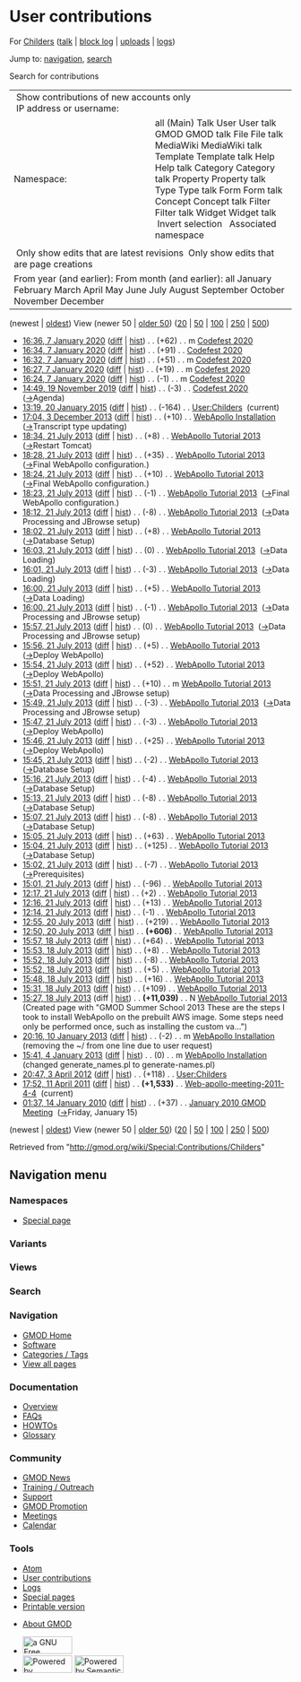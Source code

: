 <div id="mw-page-base" class="noprint">

</div>

<div id="mw-head-base" class="noprint">

</div>

<div id="content" class="mw-body" role="main">

<span id="top"></span>

<div id="mw-js-message" style="display:none;">

</div>



# <span dir="auto">User contributions</span>

<div id="bodyContent">

<div id="contentSub">

For [Childers](/wiki/User:Childers "User:Childers") (<a
href="/mediawiki/index.php?title=User_talk:Childers&amp;action=edit&amp;redlink=1"
class="new" title="User talk:Childers (page does not exist)">talk</a> \|
[block
log](/mediawiki/index.php?title=Special:Log/block&page=User%3AChilders "Special:Log/block")
\|
[uploads](/wiki/Special:ListFiles/Childers "Special:ListFiles/Childers")
\| [logs](/wiki/Special:Log/Childers "Special:Log/Childers"))

</div>

<div id="jump-to-nav" class="mw-jump">

Jump to: [navigation](#mw-navigation), [search](#p-search)

</div>

<div id="mw-content-text">

Search for contributions

<table class="mw-contributions-table">
<colgroup>
<col style="width: 50%" />
<col style="width: 50%" />
</colgroup>
<tbody>
<tr class="odd">
<td colspan="2"> Show contributions of new accounts only<br />
 IP address or username:</td>
</tr>
<tr class="even">
<td class="mw-label">Namespace:</td>
<td>all (Main) Talk User User talk GMOD GMOD talk File File talk
MediaWiki MediaWiki talk Template Template talk Help Help talk Category
Category talk Property Property talk Type Type talk Form Form talk
Concept Concept talk Filter Filter talk Widget Widget talk  
 Invert selection 
 Associated namespace </td>
</tr>
<tr class="odd">
<td colspan="2"></td>
</tr>
<tr class="even">
<td colspan="2"> Only show edits that are latest revisions
 Only show edits that are page creations</td>
</tr>
<tr class="odd">
<td colspan="2">From year (and earlier): From month (and earlier): all
January February March April May June July August September October
November December</td>
</tr>
</tbody>
</table>

(newest \| <a
href="/mediawiki/index.php?title=Special:Contributions/Childers&amp;dir=prev&amp;target=Childers"
class="mw-lastlink" rel="last"
title="Special:Contributions/Childers">oldest</a>) View (newer 50 \| <a
href="/mediawiki/index.php?title=Special:Contributions/Childers&amp;offset=20100114013754&amp;target=Childers"
class="mw-nextlink" rel="next"
title="Special:Contributions/Childers">older 50</a>) (<a
href="/mediawiki/index.php?title=Special:Contributions/Childers&amp;offset=&amp;limit=20&amp;target=Childers"
class="mw-numlink" title="Special:Contributions/Childers">20</a> \| <a
href="/mediawiki/index.php?title=Special:Contributions/Childers&amp;offset=&amp;limit=50&amp;target=Childers"
class="mw-numlink" title="Special:Contributions/Childers">50</a> \| <a
href="/mediawiki/index.php?title=Special:Contributions/Childers&amp;offset=&amp;limit=100&amp;target=Childers"
class="mw-numlink" title="Special:Contributions/Childers">100</a> \| <a
href="/mediawiki/index.php?title=Special:Contributions/Childers&amp;offset=&amp;limit=250&amp;target=Childers"
class="mw-numlink" title="Special:Contributions/Childers">250</a> \| <a
href="/mediawiki/index.php?title=Special:Contributions/Childers&amp;offset=&amp;limit=500&amp;target=Childers"
class="mw-numlink" title="Special:Contributions/Childers">500</a>)

- <a href="/mediawiki/index.php?title=Codefest_2020&amp;oldid=27809"
  class="mw-changeslist-date" title="Codefest 2020">16:36, 7 January
  2020</a>
  ([diff](/mediawiki/index.php?title=Codefest_2020&diff=prev&oldid=27809 "Codefest 2020")
  \|
  [hist](/mediawiki/index.php?title=Codefest_2020&action=history "Codefest 2020"))
  <span class="mw-changeslist-separator">. .</span>
  <span class="mw-plusminus-pos" dir="ltr"
  title="1,766 bytes after change">(+62)</span>‎
  <span class="mw-changeslist-separator">. .</span> m
  <a href="/wiki/Codefest_2020" class="mw-contributions-title"
  title="Codefest 2020">Codefest 2020</a> ‎
- <a href="/mediawiki/index.php?title=Codefest_2020&amp;oldid=27808"
  class="mw-changeslist-date" title="Codefest 2020">16:34, 7 January
  2020</a>
  ([diff](/mediawiki/index.php?title=Codefest_2020&diff=prev&oldid=27808 "Codefest 2020")
  \|
  [hist](/mediawiki/index.php?title=Codefest_2020&action=history "Codefest 2020"))
  <span class="mw-changeslist-separator">. .</span>
  <span class="mw-plusminus-pos" dir="ltr"
  title="1,704 bytes after change">(+91)</span>‎
  <span class="mw-changeslist-separator">. .</span>
  <a href="/wiki/Codefest_2020" class="mw-contributions-title"
  title="Codefest 2020">Codefest 2020</a> ‎
- <a href="/mediawiki/index.php?title=Codefest_2020&amp;oldid=27807"
  class="mw-changeslist-date" title="Codefest 2020">16:32, 7 January
  2020</a>
  ([diff](/mediawiki/index.php?title=Codefest_2020&diff=prev&oldid=27807 "Codefest 2020")
  \|
  [hist](/mediawiki/index.php?title=Codefest_2020&action=history "Codefest 2020"))
  <span class="mw-changeslist-separator">. .</span>
  <span class="mw-plusminus-pos" dir="ltr"
  title="1,613 bytes after change">(+51)</span>‎
  <span class="mw-changeslist-separator">. .</span> m
  <a href="/wiki/Codefest_2020" class="mw-contributions-title"
  title="Codefest 2020">Codefest 2020</a> ‎
- <a href="/mediawiki/index.php?title=Codefest_2020&amp;oldid=27806"
  class="mw-changeslist-date" title="Codefest 2020">16:27, 7 January
  2020</a>
  ([diff](/mediawiki/index.php?title=Codefest_2020&diff=prev&oldid=27806 "Codefest 2020")
  \|
  [hist](/mediawiki/index.php?title=Codefest_2020&action=history "Codefest 2020"))
  <span class="mw-changeslist-separator">. .</span>
  <span class="mw-plusminus-pos" dir="ltr"
  title="1,562 bytes after change">(+19)</span>‎
  <span class="mw-changeslist-separator">. .</span> m
  <a href="/wiki/Codefest_2020" class="mw-contributions-title"
  title="Codefest 2020">Codefest 2020</a> ‎
- <a href="/mediawiki/index.php?title=Codefest_2020&amp;oldid=27805"
  class="mw-changeslist-date" title="Codefest 2020">16:24, 7 January
  2020</a>
  ([diff](/mediawiki/index.php?title=Codefest_2020&diff=prev&oldid=27805 "Codefest 2020")
  \|
  [hist](/mediawiki/index.php?title=Codefest_2020&action=history "Codefest 2020"))
  <span class="mw-changeslist-separator">. .</span>
  <span class="mw-plusminus-neg" dir="ltr"
  title="1,543 bytes after change">(-1)</span>‎
  <span class="mw-changeslist-separator">. .</span> m
  <a href="/wiki/Codefest_2020" class="mw-contributions-title"
  title="Codefest 2020">Codefest 2020</a> ‎
- <a href="/mediawiki/index.php?title=Codefest_2020&amp;oldid=27800"
  class="mw-changeslist-date" title="Codefest 2020">14:49, 19 November
  2019</a>
  ([diff](/mediawiki/index.php?title=Codefest_2020&diff=prev&oldid=27800 "Codefest 2020")
  \|
  [hist](/mediawiki/index.php?title=Codefest_2020&action=history "Codefest 2020"))
  <span class="mw-changeslist-separator">. .</span>
  <span class="mw-plusminus-neg" dir="ltr"
  title="1,591 bytes after change">(-3)</span>‎
  <span class="mw-changeslist-separator">. .</span>
  <a href="/wiki/Codefest_2020" class="mw-contributions-title"
  title="Codefest 2020">Codefest 2020</a> ‎
  <span class="comment">([→](/wiki/Codefest_2020#Agenda "Codefest 2020")‎<span dir="auto"><span class="autocomment">Agenda</span></span>)</span>
- <a href="/mediawiki/index.php?title=User:Childers&amp;oldid=26389"
  class="mw-changeslist-date" title="User:Childers">13:19, 20 January
  2015</a>
  ([diff](/mediawiki/index.php?title=User:Childers&diff=prev&oldid=26389 "User:Childers")
  \|
  [hist](/mediawiki/index.php?title=User:Childers&action=history "User:Childers"))
  <span class="mw-changeslist-separator">. .</span>
  <span class="mw-plusminus-neg" dir="ltr"
  title="79 bytes after change">(-164)</span>‎
  <span class="mw-changeslist-separator">. .</span>
  <a href="/wiki/User:Childers" class="mw-contributions-title"
  title="User:Childers">User:Childers</a> ‎
  <span class="mw-uctop">(current)</span>
- <a
  href="/mediawiki/index.php?title=WebApollo_Installation&amp;oldid=24896"
  class="mw-changeslist-date" title="WebApollo Installation">17:04, 3
  December 2013</a>
  ([diff](/mediawiki/index.php?title=WebApollo_Installation&diff=prev&oldid=24896 "WebApollo Installation")
  \|
  [hist](/mediawiki/index.php?title=WebApollo_Installation&action=history "WebApollo Installation"))
  <span class="mw-changeslist-separator">. .</span>
  <span class="mw-plusminus-pos" dir="ltr"
  title="87,205 bytes after change">(+10)</span>‎
  <span class="mw-changeslist-separator">. .</span>
  <a href="/wiki/WebApollo_Installation" class="mw-contributions-title"
  title="WebApollo Installation">WebApollo Installation</a> ‎
  <span class="comment">([→](/wiki/WebApollo_Installation#Transcript_type_updating "WebApollo Installation")‎<span dir="auto"><span class="autocomment">Transcript
  type updating</span></span>)</span>
- <a
  href="/mediawiki/index.php?title=WebApollo_Tutorial_2013&amp;oldid=24128"
  class="mw-changeslist-date" title="WebApollo Tutorial 2013">18:34, 21
  July 2013</a>
  ([diff](/mediawiki/index.php?title=WebApollo_Tutorial_2013&diff=prev&oldid=24128 "WebApollo Tutorial 2013")
  \|
  [hist](/mediawiki/index.php?title=WebApollo_Tutorial_2013&action=history "WebApollo Tutorial 2013"))
  <span class="mw-changeslist-separator">. .</span>
  <span class="mw-plusminus-pos" dir="ltr"
  title="12,274 bytes after change">(+8)</span>‎
  <span class="mw-changeslist-separator">. .</span>
  <a href="/wiki/WebApollo_Tutorial_2013" class="mw-contributions-title"
  title="WebApollo Tutorial 2013">WebApollo Tutorial 2013</a> ‎
  <span class="comment">([→](/wiki/WebApollo_Tutorial_2013#Restart_Tomcat "WebApollo Tutorial 2013")‎<span dir="auto"><span class="autocomment">Restart
  Tomcat</span></span>)</span>
- <a
  href="/mediawiki/index.php?title=WebApollo_Tutorial_2013&amp;oldid=24127"
  class="mw-changeslist-date" title="WebApollo Tutorial 2013">18:28, 21
  July 2013</a>
  ([diff](/mediawiki/index.php?title=WebApollo_Tutorial_2013&diff=prev&oldid=24127 "WebApollo Tutorial 2013")
  \|
  [hist](/mediawiki/index.php?title=WebApollo_Tutorial_2013&action=history "WebApollo Tutorial 2013"))
  <span class="mw-changeslist-separator">. .</span>
  <span class="mw-plusminus-pos" dir="ltr"
  title="12,266 bytes after change">(+35)</span>‎
  <span class="mw-changeslist-separator">. .</span>
  <a href="/wiki/WebApollo_Tutorial_2013" class="mw-contributions-title"
  title="WebApollo Tutorial 2013">WebApollo Tutorial 2013</a> ‎
  <span class="comment">([→](/wiki/WebApollo_Tutorial_2013#Final_WebApollo_configuration. "WebApollo Tutorial 2013")‎<span dir="auto"><span class="autocomment">Final
  WebApollo configuration.</span></span>)</span>
- <a
  href="/mediawiki/index.php?title=WebApollo_Tutorial_2013&amp;oldid=24126"
  class="mw-changeslist-date" title="WebApollo Tutorial 2013">18:24, 21
  July 2013</a>
  ([diff](/mediawiki/index.php?title=WebApollo_Tutorial_2013&diff=prev&oldid=24126 "WebApollo Tutorial 2013")
  \|
  [hist](/mediawiki/index.php?title=WebApollo_Tutorial_2013&action=history "WebApollo Tutorial 2013"))
  <span class="mw-changeslist-separator">. .</span>
  <span class="mw-plusminus-pos" dir="ltr"
  title="12,231 bytes after change">(+10)</span>‎
  <span class="mw-changeslist-separator">. .</span>
  <a href="/wiki/WebApollo_Tutorial_2013" class="mw-contributions-title"
  title="WebApollo Tutorial 2013">WebApollo Tutorial 2013</a> ‎
  <span class="comment">([→](/wiki/WebApollo_Tutorial_2013#Final_WebApollo_configuration. "WebApollo Tutorial 2013")‎<span dir="auto"><span class="autocomment">Final
  WebApollo configuration.</span></span>)</span>
- <a
  href="/mediawiki/index.php?title=WebApollo_Tutorial_2013&amp;oldid=24125"
  class="mw-changeslist-date" title="WebApollo Tutorial 2013">18:23, 21
  July 2013</a>
  ([diff](/mediawiki/index.php?title=WebApollo_Tutorial_2013&diff=prev&oldid=24125 "WebApollo Tutorial 2013")
  \|
  [hist](/mediawiki/index.php?title=WebApollo_Tutorial_2013&action=history "WebApollo Tutorial 2013"))
  <span class="mw-changeslist-separator">. .</span>
  <span class="mw-plusminus-neg" dir="ltr"
  title="12,221 bytes after change">(-1)</span>‎
  <span class="mw-changeslist-separator">. .</span>
  <a href="/wiki/WebApollo_Tutorial_2013" class="mw-contributions-title"
  title="WebApollo Tutorial 2013">WebApollo Tutorial 2013</a> ‎
  <span class="comment">([→](/wiki/WebApollo_Tutorial_2013#Final_WebApollo_configuration. "WebApollo Tutorial 2013")‎<span dir="auto"><span class="autocomment">Final
  WebApollo configuration.</span></span>)</span>
- <a
  href="/mediawiki/index.php?title=WebApollo_Tutorial_2013&amp;oldid=24124"
  class="mw-changeslist-date" title="WebApollo Tutorial 2013">18:12, 21
  July 2013</a>
  ([diff](/mediawiki/index.php?title=WebApollo_Tutorial_2013&diff=prev&oldid=24124 "WebApollo Tutorial 2013")
  \|
  [hist](/mediawiki/index.php?title=WebApollo_Tutorial_2013&action=history "WebApollo Tutorial 2013"))
  <span class="mw-changeslist-separator">. .</span>
  <span class="mw-plusminus-neg" dir="ltr"
  title="12,222 bytes after change">(-8)</span>‎
  <span class="mw-changeslist-separator">. .</span>
  <a href="/wiki/WebApollo_Tutorial_2013" class="mw-contributions-title"
  title="WebApollo Tutorial 2013">WebApollo Tutorial 2013</a> ‎
  <span class="comment">([→](/wiki/WebApollo_Tutorial_2013#Data_Processing_and_JBrowse_setup "WebApollo Tutorial 2013")‎<span dir="auto"><span class="autocomment">Data
  Processing and JBrowse setup</span></span>)</span>
- <a
  href="/mediawiki/index.php?title=WebApollo_Tutorial_2013&amp;oldid=24121"
  class="mw-changeslist-date" title="WebApollo Tutorial 2013">18:02, 21
  July 2013</a>
  ([diff](/mediawiki/index.php?title=WebApollo_Tutorial_2013&diff=prev&oldid=24121 "WebApollo Tutorial 2013")
  \|
  [hist](/mediawiki/index.php?title=WebApollo_Tutorial_2013&action=history "WebApollo Tutorial 2013"))
  <span class="mw-changeslist-separator">. .</span>
  <span class="mw-plusminus-pos" dir="ltr"
  title="12,230 bytes after change">(+8)</span>‎
  <span class="mw-changeslist-separator">. .</span>
  <a href="/wiki/WebApollo_Tutorial_2013" class="mw-contributions-title"
  title="WebApollo Tutorial 2013">WebApollo Tutorial 2013</a> ‎
  <span class="comment">([→](/wiki/WebApollo_Tutorial_2013#Database_Setup "WebApollo Tutorial 2013")‎<span dir="auto"><span class="autocomment">Database
  Setup</span></span>)</span>
- <a
  href="/mediawiki/index.php?title=WebApollo_Tutorial_2013&amp;oldid=24102"
  class="mw-changeslist-date" title="WebApollo Tutorial 2013">16:03, 21
  July 2013</a>
  ([diff](/mediawiki/index.php?title=WebApollo_Tutorial_2013&diff=prev&oldid=24102 "WebApollo Tutorial 2013")
  \|
  [hist](/mediawiki/index.php?title=WebApollo_Tutorial_2013&action=history "WebApollo Tutorial 2013"))
  <span class="mw-changeslist-separator">. .</span>
  <span class="mw-plusminus-null" dir="ltr"
  title="12,222 bytes after change">(0)</span>‎
  <span class="mw-changeslist-separator">. .</span>
  <a href="/wiki/WebApollo_Tutorial_2013" class="mw-contributions-title"
  title="WebApollo Tutorial 2013">WebApollo Tutorial 2013</a> ‎
  <span class="comment">([→](/wiki/WebApollo_Tutorial_2013#Data_Loading "WebApollo Tutorial 2013")‎<span dir="auto"><span class="autocomment">Data
  Loading</span></span>)</span>
- <a
  href="/mediawiki/index.php?title=WebApollo_Tutorial_2013&amp;oldid=24101"
  class="mw-changeslist-date" title="WebApollo Tutorial 2013">16:01, 21
  July 2013</a>
  ([diff](/mediawiki/index.php?title=WebApollo_Tutorial_2013&diff=prev&oldid=24101 "WebApollo Tutorial 2013")
  \|
  [hist](/mediawiki/index.php?title=WebApollo_Tutorial_2013&action=history "WebApollo Tutorial 2013"))
  <span class="mw-changeslist-separator">. .</span>
  <span class="mw-plusminus-neg" dir="ltr"
  title="12,222 bytes after change">(-3)</span>‎
  <span class="mw-changeslist-separator">. .</span>
  <a href="/wiki/WebApollo_Tutorial_2013" class="mw-contributions-title"
  title="WebApollo Tutorial 2013">WebApollo Tutorial 2013</a> ‎
  <span class="comment">([→](/wiki/WebApollo_Tutorial_2013#Data_Loading "WebApollo Tutorial 2013")‎<span dir="auto"><span class="autocomment">Data
  Loading</span></span>)</span>
- <a
  href="/mediawiki/index.php?title=WebApollo_Tutorial_2013&amp;oldid=24100"
  class="mw-changeslist-date" title="WebApollo Tutorial 2013">16:00, 21
  July 2013</a>
  ([diff](/mediawiki/index.php?title=WebApollo_Tutorial_2013&diff=prev&oldid=24100 "WebApollo Tutorial 2013")
  \|
  [hist](/mediawiki/index.php?title=WebApollo_Tutorial_2013&action=history "WebApollo Tutorial 2013"))
  <span class="mw-changeslist-separator">. .</span>
  <span class="mw-plusminus-pos" dir="ltr"
  title="12,225 bytes after change">(+5)</span>‎
  <span class="mw-changeslist-separator">. .</span>
  <a href="/wiki/WebApollo_Tutorial_2013" class="mw-contributions-title"
  title="WebApollo Tutorial 2013">WebApollo Tutorial 2013</a> ‎
  <span class="comment">([→](/wiki/WebApollo_Tutorial_2013#Data_Loading "WebApollo Tutorial 2013")‎<span dir="auto"><span class="autocomment">Data
  Loading</span></span>)</span>
- <a
  href="/mediawiki/index.php?title=WebApollo_Tutorial_2013&amp;oldid=24099"
  class="mw-changeslist-date" title="WebApollo Tutorial 2013">16:00, 21
  July 2013</a>
  ([diff](/mediawiki/index.php?title=WebApollo_Tutorial_2013&diff=prev&oldid=24099 "WebApollo Tutorial 2013")
  \|
  [hist](/mediawiki/index.php?title=WebApollo_Tutorial_2013&action=history "WebApollo Tutorial 2013"))
  <span class="mw-changeslist-separator">. .</span>
  <span class="mw-plusminus-neg" dir="ltr"
  title="12,220 bytes after change">(-1)</span>‎
  <span class="mw-changeslist-separator">. .</span>
  <a href="/wiki/WebApollo_Tutorial_2013" class="mw-contributions-title"
  title="WebApollo Tutorial 2013">WebApollo Tutorial 2013</a> ‎
  <span class="comment">([→](/wiki/WebApollo_Tutorial_2013#Data_Processing_and_JBrowse_setup "WebApollo Tutorial 2013")‎<span dir="auto"><span class="autocomment">Data
  Processing and JBrowse setup</span></span>)</span>
- <a
  href="/mediawiki/index.php?title=WebApollo_Tutorial_2013&amp;oldid=24098"
  class="mw-changeslist-date" title="WebApollo Tutorial 2013">15:57, 21
  July 2013</a>
  ([diff](/mediawiki/index.php?title=WebApollo_Tutorial_2013&diff=prev&oldid=24098 "WebApollo Tutorial 2013")
  \|
  [hist](/mediawiki/index.php?title=WebApollo_Tutorial_2013&action=history "WebApollo Tutorial 2013"))
  <span class="mw-changeslist-separator">. .</span>
  <span class="mw-plusminus-null" dir="ltr"
  title="12,221 bytes after change">(0)</span>‎
  <span class="mw-changeslist-separator">. .</span>
  <a href="/wiki/WebApollo_Tutorial_2013" class="mw-contributions-title"
  title="WebApollo Tutorial 2013">WebApollo Tutorial 2013</a> ‎
  <span class="comment">([→](/wiki/WebApollo_Tutorial_2013#Data_Processing_and_JBrowse_setup "WebApollo Tutorial 2013")‎<span dir="auto"><span class="autocomment">Data
  Processing and JBrowse setup</span></span>)</span>
- <a
  href="/mediawiki/index.php?title=WebApollo_Tutorial_2013&amp;oldid=24097"
  class="mw-changeslist-date" title="WebApollo Tutorial 2013">15:56, 21
  July 2013</a>
  ([diff](/mediawiki/index.php?title=WebApollo_Tutorial_2013&diff=prev&oldid=24097 "WebApollo Tutorial 2013")
  \|
  [hist](/mediawiki/index.php?title=WebApollo_Tutorial_2013&action=history "WebApollo Tutorial 2013"))
  <span class="mw-changeslist-separator">. .</span>
  <span class="mw-plusminus-pos" dir="ltr"
  title="12,221 bytes after change">(+5)</span>‎
  <span class="mw-changeslist-separator">. .</span>
  <a href="/wiki/WebApollo_Tutorial_2013" class="mw-contributions-title"
  title="WebApollo Tutorial 2013">WebApollo Tutorial 2013</a> ‎
  <span class="comment">([→](/wiki/WebApollo_Tutorial_2013#Deploy_WebApollo "WebApollo Tutorial 2013")‎<span dir="auto"><span class="autocomment">Deploy
  WebApollo</span></span>)</span>
- <a
  href="/mediawiki/index.php?title=WebApollo_Tutorial_2013&amp;oldid=24096"
  class="mw-changeslist-date" title="WebApollo Tutorial 2013">15:54, 21
  July 2013</a>
  ([diff](/mediawiki/index.php?title=WebApollo_Tutorial_2013&diff=prev&oldid=24096 "WebApollo Tutorial 2013")
  \|
  [hist](/mediawiki/index.php?title=WebApollo_Tutorial_2013&action=history "WebApollo Tutorial 2013"))
  <span class="mw-changeslist-separator">. .</span>
  <span class="mw-plusminus-pos" dir="ltr"
  title="12,216 bytes after change">(+52)</span>‎
  <span class="mw-changeslist-separator">. .</span>
  <a href="/wiki/WebApollo_Tutorial_2013" class="mw-contributions-title"
  title="WebApollo Tutorial 2013">WebApollo Tutorial 2013</a> ‎
  <span class="comment">([→](/wiki/WebApollo_Tutorial_2013#Deploy_WebApollo "WebApollo Tutorial 2013")‎<span dir="auto"><span class="autocomment">Deploy
  WebApollo</span></span>)</span>
- <a
  href="/mediawiki/index.php?title=WebApollo_Tutorial_2013&amp;oldid=24095"
  class="mw-changeslist-date" title="WebApollo Tutorial 2013">15:51, 21
  July 2013</a>
  ([diff](/mediawiki/index.php?title=WebApollo_Tutorial_2013&diff=prev&oldid=24095 "WebApollo Tutorial 2013")
  \|
  [hist](/mediawiki/index.php?title=WebApollo_Tutorial_2013&action=history "WebApollo Tutorial 2013"))
  <span class="mw-changeslist-separator">. .</span>
  <span class="mw-plusminus-pos" dir="ltr"
  title="12,164 bytes after change">(+10)</span>‎
  <span class="mw-changeslist-separator">. .</span> m
  <a href="/wiki/WebApollo_Tutorial_2013" class="mw-contributions-title"
  title="WebApollo Tutorial 2013">WebApollo Tutorial 2013</a> ‎
  <span class="comment">([→](/wiki/WebApollo_Tutorial_2013#Data_Processing_and_JBrowse_setup "WebApollo Tutorial 2013")‎<span dir="auto"><span class="autocomment">Data
  Processing and JBrowse setup</span></span>)</span>
- <a
  href="/mediawiki/index.php?title=WebApollo_Tutorial_2013&amp;oldid=24094"
  class="mw-changeslist-date" title="WebApollo Tutorial 2013">15:49, 21
  July 2013</a>
  ([diff](/mediawiki/index.php?title=WebApollo_Tutorial_2013&diff=prev&oldid=24094 "WebApollo Tutorial 2013")
  \|
  [hist](/mediawiki/index.php?title=WebApollo_Tutorial_2013&action=history "WebApollo Tutorial 2013"))
  <span class="mw-changeslist-separator">. .</span>
  <span class="mw-plusminus-neg" dir="ltr"
  title="12,154 bytes after change">(-3)</span>‎
  <span class="mw-changeslist-separator">. .</span>
  <a href="/wiki/WebApollo_Tutorial_2013" class="mw-contributions-title"
  title="WebApollo Tutorial 2013">WebApollo Tutorial 2013</a> ‎
  <span class="comment">([→](/wiki/WebApollo_Tutorial_2013#Data_Processing_and_JBrowse_setup "WebApollo Tutorial 2013")‎<span dir="auto"><span class="autocomment">Data
  Processing and JBrowse setup</span></span>)</span>
- <a
  href="/mediawiki/index.php?title=WebApollo_Tutorial_2013&amp;oldid=24092"
  class="mw-changeslist-date" title="WebApollo Tutorial 2013">15:47, 21
  July 2013</a>
  ([diff](/mediawiki/index.php?title=WebApollo_Tutorial_2013&diff=prev&oldid=24092 "WebApollo Tutorial 2013")
  \|
  [hist](/mediawiki/index.php?title=WebApollo_Tutorial_2013&action=history "WebApollo Tutorial 2013"))
  <span class="mw-changeslist-separator">. .</span>
  <span class="mw-plusminus-neg" dir="ltr"
  title="12,157 bytes after change">(-3)</span>‎
  <span class="mw-changeslist-separator">. .</span>
  <a href="/wiki/WebApollo_Tutorial_2013" class="mw-contributions-title"
  title="WebApollo Tutorial 2013">WebApollo Tutorial 2013</a> ‎
  <span class="comment">([→](/wiki/WebApollo_Tutorial_2013#Deploy_WebApollo "WebApollo Tutorial 2013")‎<span dir="auto"><span class="autocomment">Deploy
  WebApollo</span></span>)</span>
- <a
  href="/mediawiki/index.php?title=WebApollo_Tutorial_2013&amp;oldid=24091"
  class="mw-changeslist-date" title="WebApollo Tutorial 2013">15:46, 21
  July 2013</a>
  ([diff](/mediawiki/index.php?title=WebApollo_Tutorial_2013&diff=prev&oldid=24091 "WebApollo Tutorial 2013")
  \|
  [hist](/mediawiki/index.php?title=WebApollo_Tutorial_2013&action=history "WebApollo Tutorial 2013"))
  <span class="mw-changeslist-separator">. .</span>
  <span class="mw-plusminus-pos" dir="ltr"
  title="12,160 bytes after change">(+25)</span>‎
  <span class="mw-changeslist-separator">. .</span>
  <a href="/wiki/WebApollo_Tutorial_2013" class="mw-contributions-title"
  title="WebApollo Tutorial 2013">WebApollo Tutorial 2013</a> ‎
  <span class="comment">([→](/wiki/WebApollo_Tutorial_2013#Deploy_WebApollo "WebApollo Tutorial 2013")‎<span dir="auto"><span class="autocomment">Deploy
  WebApollo</span></span>)</span>
- <a
  href="/mediawiki/index.php?title=WebApollo_Tutorial_2013&amp;oldid=24090"
  class="mw-changeslist-date" title="WebApollo Tutorial 2013">15:45, 21
  July 2013</a>
  ([diff](/mediawiki/index.php?title=WebApollo_Tutorial_2013&diff=prev&oldid=24090 "WebApollo Tutorial 2013")
  \|
  [hist](/mediawiki/index.php?title=WebApollo_Tutorial_2013&action=history "WebApollo Tutorial 2013"))
  <span class="mw-changeslist-separator">. .</span>
  <span class="mw-plusminus-neg" dir="ltr"
  title="12,135 bytes after change">(-2)</span>‎
  <span class="mw-changeslist-separator">. .</span>
  <a href="/wiki/WebApollo_Tutorial_2013" class="mw-contributions-title"
  title="WebApollo Tutorial 2013">WebApollo Tutorial 2013</a> ‎
  <span class="comment">([→](/wiki/WebApollo_Tutorial_2013#Database_Setup "WebApollo Tutorial 2013")‎<span dir="auto"><span class="autocomment">Database
  Setup</span></span>)</span>
- <a
  href="/mediawiki/index.php?title=WebApollo_Tutorial_2013&amp;oldid=24087"
  class="mw-changeslist-date" title="WebApollo Tutorial 2013">15:16, 21
  July 2013</a>
  ([diff](/mediawiki/index.php?title=WebApollo_Tutorial_2013&diff=prev&oldid=24087 "WebApollo Tutorial 2013")
  \|
  [hist](/mediawiki/index.php?title=WebApollo_Tutorial_2013&action=history "WebApollo Tutorial 2013"))
  <span class="mw-changeslist-separator">. .</span>
  <span class="mw-plusminus-neg" dir="ltr"
  title="12,137 bytes after change">(-4)</span>‎
  <span class="mw-changeslist-separator">. .</span>
  <a href="/wiki/WebApollo_Tutorial_2013" class="mw-contributions-title"
  title="WebApollo Tutorial 2013">WebApollo Tutorial 2013</a> ‎
  <span class="comment">([→](/wiki/WebApollo_Tutorial_2013#Database_Setup "WebApollo Tutorial 2013")‎<span dir="auto"><span class="autocomment">Database
  Setup</span></span>)</span>
- <a
  href="/mediawiki/index.php?title=WebApollo_Tutorial_2013&amp;oldid=24086"
  class="mw-changeslist-date" title="WebApollo Tutorial 2013">15:13, 21
  July 2013</a>
  ([diff](/mediawiki/index.php?title=WebApollo_Tutorial_2013&diff=prev&oldid=24086 "WebApollo Tutorial 2013")
  \|
  [hist](/mediawiki/index.php?title=WebApollo_Tutorial_2013&action=history "WebApollo Tutorial 2013"))
  <span class="mw-changeslist-separator">. .</span>
  <span class="mw-plusminus-neg" dir="ltr"
  title="12,141 bytes after change">(-8)</span>‎
  <span class="mw-changeslist-separator">. .</span>
  <a href="/wiki/WebApollo_Tutorial_2013" class="mw-contributions-title"
  title="WebApollo Tutorial 2013">WebApollo Tutorial 2013</a> ‎
  <span class="comment">([→](/wiki/WebApollo_Tutorial_2013#Database_Setup "WebApollo Tutorial 2013")‎<span dir="auto"><span class="autocomment">Database
  Setup</span></span>)</span>
- <a
  href="/mediawiki/index.php?title=WebApollo_Tutorial_2013&amp;oldid=24085"
  class="mw-changeslist-date" title="WebApollo Tutorial 2013">15:07, 21
  July 2013</a>
  ([diff](/mediawiki/index.php?title=WebApollo_Tutorial_2013&diff=prev&oldid=24085 "WebApollo Tutorial 2013")
  \|
  [hist](/mediawiki/index.php?title=WebApollo_Tutorial_2013&action=history "WebApollo Tutorial 2013"))
  <span class="mw-changeslist-separator">. .</span>
  <span class="mw-plusminus-neg" dir="ltr"
  title="12,149 bytes after change">(-8)</span>‎
  <span class="mw-changeslist-separator">. .</span>
  <a href="/wiki/WebApollo_Tutorial_2013" class="mw-contributions-title"
  title="WebApollo Tutorial 2013">WebApollo Tutorial 2013</a> ‎
  <span class="comment">([→](/wiki/WebApollo_Tutorial_2013#Database_Setup "WebApollo Tutorial 2013")‎<span dir="auto"><span class="autocomment">Database
  Setup</span></span>)</span>
- <a
  href="/mediawiki/index.php?title=WebApollo_Tutorial_2013&amp;oldid=24083"
  class="mw-changeslist-date" title="WebApollo Tutorial 2013">15:05, 21
  July 2013</a>
  ([diff](/mediawiki/index.php?title=WebApollo_Tutorial_2013&diff=prev&oldid=24083 "WebApollo Tutorial 2013")
  \|
  [hist](/mediawiki/index.php?title=WebApollo_Tutorial_2013&action=history "WebApollo Tutorial 2013"))
  <span class="mw-changeslist-separator">. .</span>
  <span class="mw-plusminus-pos" dir="ltr"
  title="12,157 bytes after change">(+63)</span>‎
  <span class="mw-changeslist-separator">. .</span>
  <a href="/wiki/WebApollo_Tutorial_2013" class="mw-contributions-title"
  title="WebApollo Tutorial 2013">WebApollo Tutorial 2013</a> ‎
- <a
  href="/mediawiki/index.php?title=WebApollo_Tutorial_2013&amp;oldid=24082"
  class="mw-changeslist-date" title="WebApollo Tutorial 2013">15:04, 21
  July 2013</a>
  ([diff](/mediawiki/index.php?title=WebApollo_Tutorial_2013&diff=prev&oldid=24082 "WebApollo Tutorial 2013")
  \|
  [hist](/mediawiki/index.php?title=WebApollo_Tutorial_2013&action=history "WebApollo Tutorial 2013"))
  <span class="mw-changeslist-separator">. .</span>
  <span class="mw-plusminus-pos" dir="ltr"
  title="12,094 bytes after change">(+125)</span>‎
  <span class="mw-changeslist-separator">. .</span>
  <a href="/wiki/WebApollo_Tutorial_2013" class="mw-contributions-title"
  title="WebApollo Tutorial 2013">WebApollo Tutorial 2013</a> ‎
  <span class="comment">([→](/wiki/WebApollo_Tutorial_2013#Database_Setup "WebApollo Tutorial 2013")‎<span dir="auto"><span class="autocomment">Database
  Setup</span></span>)</span>
- <a
  href="/mediawiki/index.php?title=WebApollo_Tutorial_2013&amp;oldid=24080"
  class="mw-changeslist-date" title="WebApollo Tutorial 2013">15:02, 21
  July 2013</a>
  ([diff](/mediawiki/index.php?title=WebApollo_Tutorial_2013&diff=prev&oldid=24080 "WebApollo Tutorial 2013")
  \|
  [hist](/mediawiki/index.php?title=WebApollo_Tutorial_2013&action=history "WebApollo Tutorial 2013"))
  <span class="mw-changeslist-separator">. .</span>
  <span class="mw-plusminus-neg" dir="ltr"
  title="11,969 bytes after change">(-7)</span>‎
  <span class="mw-changeslist-separator">. .</span>
  <a href="/wiki/WebApollo_Tutorial_2013" class="mw-contributions-title"
  title="WebApollo Tutorial 2013">WebApollo Tutorial 2013</a> ‎
  <span class="comment">([→](/wiki/WebApollo_Tutorial_2013#Prerequisites "WebApollo Tutorial 2013")‎<span dir="auto"><span class="autocomment">Prerequisites</span></span>)</span>
- <a
  href="/mediawiki/index.php?title=WebApollo_Tutorial_2013&amp;oldid=24079"
  class="mw-changeslist-date" title="WebApollo Tutorial 2013">15:01, 21
  July 2013</a>
  ([diff](/mediawiki/index.php?title=WebApollo_Tutorial_2013&diff=prev&oldid=24079 "WebApollo Tutorial 2013")
  \|
  [hist](/mediawiki/index.php?title=WebApollo_Tutorial_2013&action=history "WebApollo Tutorial 2013"))
  <span class="mw-changeslist-separator">. .</span>
  <span class="mw-plusminus-neg" dir="ltr"
  title="11,976 bytes after change">(-96)</span>‎
  <span class="mw-changeslist-separator">. .</span>
  <a href="/wiki/WebApollo_Tutorial_2013" class="mw-contributions-title"
  title="WebApollo Tutorial 2013">WebApollo Tutorial 2013</a> ‎
- <a
  href="/mediawiki/index.php?title=WebApollo_Tutorial_2013&amp;oldid=24067"
  class="mw-changeslist-date" title="WebApollo Tutorial 2013">12:17, 21
  July 2013</a>
  ([diff](/mediawiki/index.php?title=WebApollo_Tutorial_2013&diff=prev&oldid=24067 "WebApollo Tutorial 2013")
  \|
  [hist](/mediawiki/index.php?title=WebApollo_Tutorial_2013&action=history "WebApollo Tutorial 2013"))
  <span class="mw-changeslist-separator">. .</span>
  <span class="mw-plusminus-pos" dir="ltr"
  title="12,072 bytes after change">(+2)</span>‎
  <span class="mw-changeslist-separator">. .</span>
  <a href="/wiki/WebApollo_Tutorial_2013" class="mw-contributions-title"
  title="WebApollo Tutorial 2013">WebApollo Tutorial 2013</a> ‎
- <a
  href="/mediawiki/index.php?title=WebApollo_Tutorial_2013&amp;oldid=24066"
  class="mw-changeslist-date" title="WebApollo Tutorial 2013">12:16, 21
  July 2013</a>
  ([diff](/mediawiki/index.php?title=WebApollo_Tutorial_2013&diff=prev&oldid=24066 "WebApollo Tutorial 2013")
  \|
  [hist](/mediawiki/index.php?title=WebApollo_Tutorial_2013&action=history "WebApollo Tutorial 2013"))
  <span class="mw-changeslist-separator">. .</span>
  <span class="mw-plusminus-pos" dir="ltr"
  title="12,070 bytes after change">(+13)</span>‎
  <span class="mw-changeslist-separator">. .</span>
  <a href="/wiki/WebApollo_Tutorial_2013" class="mw-contributions-title"
  title="WebApollo Tutorial 2013">WebApollo Tutorial 2013</a> ‎
- <a
  href="/mediawiki/index.php?title=WebApollo_Tutorial_2013&amp;oldid=24065"
  class="mw-changeslist-date" title="WebApollo Tutorial 2013">12:14, 21
  July 2013</a>
  ([diff](/mediawiki/index.php?title=WebApollo_Tutorial_2013&diff=prev&oldid=24065 "WebApollo Tutorial 2013")
  \|
  [hist](/mediawiki/index.php?title=WebApollo_Tutorial_2013&action=history "WebApollo Tutorial 2013"))
  <span class="mw-changeslist-separator">. .</span>
  <span class="mw-plusminus-neg" dir="ltr"
  title="12,057 bytes after change">(-1)</span>‎
  <span class="mw-changeslist-separator">. .</span>
  <a href="/wiki/WebApollo_Tutorial_2013" class="mw-contributions-title"
  title="WebApollo Tutorial 2013">WebApollo Tutorial 2013</a> ‎
- <a
  href="/mediawiki/index.php?title=WebApollo_Tutorial_2013&amp;oldid=24024"
  class="mw-changeslist-date" title="WebApollo Tutorial 2013">12:55, 20
  July 2013</a>
  ([diff](/mediawiki/index.php?title=WebApollo_Tutorial_2013&diff=prev&oldid=24024 "WebApollo Tutorial 2013")
  \|
  [hist](/mediawiki/index.php?title=WebApollo_Tutorial_2013&action=history "WebApollo Tutorial 2013"))
  <span class="mw-changeslist-separator">. .</span>
  <span class="mw-plusminus-pos" dir="ltr"
  title="12,058 bytes after change">(+219)</span>‎
  <span class="mw-changeslist-separator">. .</span>
  <a href="/wiki/WebApollo_Tutorial_2013" class="mw-contributions-title"
  title="WebApollo Tutorial 2013">WebApollo Tutorial 2013</a> ‎
- <a
  href="/mediawiki/index.php?title=WebApollo_Tutorial_2013&amp;oldid=24023"
  class="mw-changeslist-date" title="WebApollo Tutorial 2013">12:50, 20
  July 2013</a>
  ([diff](/mediawiki/index.php?title=WebApollo_Tutorial_2013&diff=prev&oldid=24023 "WebApollo Tutorial 2013")
  \|
  [hist](/mediawiki/index.php?title=WebApollo_Tutorial_2013&action=history "WebApollo Tutorial 2013"))
  <span class="mw-changeslist-separator">. .</span> **(+606)**‎
  <span class="mw-changeslist-separator">. .</span>
  <a href="/wiki/WebApollo_Tutorial_2013" class="mw-contributions-title"
  title="WebApollo Tutorial 2013">WebApollo Tutorial 2013</a> ‎
- <a
  href="/mediawiki/index.php?title=WebApollo_Tutorial_2013&amp;oldid=23941"
  class="mw-changeslist-date" title="WebApollo Tutorial 2013">15:57, 18
  July 2013</a>
  ([diff](/mediawiki/index.php?title=WebApollo_Tutorial_2013&diff=prev&oldid=23941 "WebApollo Tutorial 2013")
  \|
  [hist](/mediawiki/index.php?title=WebApollo_Tutorial_2013&action=history "WebApollo Tutorial 2013"))
  <span class="mw-changeslist-separator">. .</span>
  <span class="mw-plusminus-pos" dir="ltr"
  title="11,233 bytes after change">(+64)</span>‎
  <span class="mw-changeslist-separator">. .</span>
  <a href="/wiki/WebApollo_Tutorial_2013" class="mw-contributions-title"
  title="WebApollo Tutorial 2013">WebApollo Tutorial 2013</a> ‎
- <a
  href="/mediawiki/index.php?title=WebApollo_Tutorial_2013&amp;oldid=23940"
  class="mw-changeslist-date" title="WebApollo Tutorial 2013">15:53, 18
  July 2013</a>
  ([diff](/mediawiki/index.php?title=WebApollo_Tutorial_2013&diff=prev&oldid=23940 "WebApollo Tutorial 2013")
  \|
  [hist](/mediawiki/index.php?title=WebApollo_Tutorial_2013&action=history "WebApollo Tutorial 2013"))
  <span class="mw-changeslist-separator">. .</span>
  <span class="mw-plusminus-pos" dir="ltr"
  title="11,169 bytes after change">(+8)</span>‎
  <span class="mw-changeslist-separator">. .</span>
  <a href="/wiki/WebApollo_Tutorial_2013" class="mw-contributions-title"
  title="WebApollo Tutorial 2013">WebApollo Tutorial 2013</a> ‎
- <a
  href="/mediawiki/index.php?title=WebApollo_Tutorial_2013&amp;oldid=23939"
  class="mw-changeslist-date" title="WebApollo Tutorial 2013">15:52, 18
  July 2013</a>
  ([diff](/mediawiki/index.php?title=WebApollo_Tutorial_2013&diff=prev&oldid=23939 "WebApollo Tutorial 2013")
  \|
  [hist](/mediawiki/index.php?title=WebApollo_Tutorial_2013&action=history "WebApollo Tutorial 2013"))
  <span class="mw-changeslist-separator">. .</span>
  <span class="mw-plusminus-neg" dir="ltr"
  title="11,161 bytes after change">(-8)</span>‎
  <span class="mw-changeslist-separator">. .</span>
  <a href="/wiki/WebApollo_Tutorial_2013" class="mw-contributions-title"
  title="WebApollo Tutorial 2013">WebApollo Tutorial 2013</a> ‎
- <a
  href="/mediawiki/index.php?title=WebApollo_Tutorial_2013&amp;oldid=23938"
  class="mw-changeslist-date" title="WebApollo Tutorial 2013">15:52, 18
  July 2013</a>
  ([diff](/mediawiki/index.php?title=WebApollo_Tutorial_2013&diff=prev&oldid=23938 "WebApollo Tutorial 2013")
  \|
  [hist](/mediawiki/index.php?title=WebApollo_Tutorial_2013&action=history "WebApollo Tutorial 2013"))
  <span class="mw-changeslist-separator">. .</span>
  <span class="mw-plusminus-pos" dir="ltr"
  title="11,169 bytes after change">(+5)</span>‎
  <span class="mw-changeslist-separator">. .</span>
  <a href="/wiki/WebApollo_Tutorial_2013" class="mw-contributions-title"
  title="WebApollo Tutorial 2013">WebApollo Tutorial 2013</a> ‎
- <a
  href="/mediawiki/index.php?title=WebApollo_Tutorial_2013&amp;oldid=23937"
  class="mw-changeslist-date" title="WebApollo Tutorial 2013">15:48, 18
  July 2013</a>
  ([diff](/mediawiki/index.php?title=WebApollo_Tutorial_2013&diff=prev&oldid=23937 "WebApollo Tutorial 2013")
  \|
  [hist](/mediawiki/index.php?title=WebApollo_Tutorial_2013&action=history "WebApollo Tutorial 2013"))
  <span class="mw-changeslist-separator">. .</span>
  <span class="mw-plusminus-pos" dir="ltr"
  title="11,164 bytes after change">(+16)</span>‎
  <span class="mw-changeslist-separator">. .</span>
  <a href="/wiki/WebApollo_Tutorial_2013" class="mw-contributions-title"
  title="WebApollo Tutorial 2013">WebApollo Tutorial 2013</a> ‎
- <a
  href="/mediawiki/index.php?title=WebApollo_Tutorial_2013&amp;oldid=23933"
  class="mw-changeslist-date" title="WebApollo Tutorial 2013">15:31, 18
  July 2013</a>
  ([diff](/mediawiki/index.php?title=WebApollo_Tutorial_2013&diff=prev&oldid=23933 "WebApollo Tutorial 2013")
  \|
  [hist](/mediawiki/index.php?title=WebApollo_Tutorial_2013&action=history "WebApollo Tutorial 2013"))
  <span class="mw-changeslist-separator">. .</span>
  <span class="mw-plusminus-pos" dir="ltr"
  title="11,148 bytes after change">(+109)</span>‎
  <span class="mw-changeslist-separator">. .</span>
  <a href="/wiki/WebApollo_Tutorial_2013" class="mw-contributions-title"
  title="WebApollo Tutorial 2013">WebApollo Tutorial 2013</a> ‎
- <a
  href="/mediawiki/index.php?title=WebApollo_Tutorial_2013&amp;oldid=23931"
  class="mw-changeslist-date" title="WebApollo Tutorial 2013">15:27, 18
  July 2013</a> (diff \|
  [hist](/mediawiki/index.php?title=WebApollo_Tutorial_2013&action=history "WebApollo Tutorial 2013"))
  <span class="mw-changeslist-separator">. .</span> **(+11,039)**‎
  <span class="mw-changeslist-separator">. .</span> N
  <a href="/wiki/WebApollo_Tutorial_2013" class="mw-contributions-title"
  title="WebApollo Tutorial 2013">WebApollo Tutorial 2013</a> ‎
  <span class="comment">(Created page with "GMOD Summer School 2013
  These are the steps I took to install WebApollo on the prebuilt AWS
  image. Some steps need only be performed once, such as installing the
  custom va...")</span>
- <a
  href="/mediawiki/index.php?title=WebApollo_Installation&amp;oldid=22780"
  class="mw-changeslist-date" title="WebApollo Installation">20:16, 10
  January 2013</a>
  ([diff](/mediawiki/index.php?title=WebApollo_Installation&diff=prev&oldid=22780 "WebApollo Installation")
  \|
  [hist](/mediawiki/index.php?title=WebApollo_Installation&action=history "WebApollo Installation"))
  <span class="mw-changeslist-separator">. .</span>
  <span class="mw-plusminus-neg" dir="ltr"
  title="50,917 bytes after change">(-2)</span>‎
  <span class="mw-changeslist-separator">. .</span> m
  <a href="/wiki/WebApollo_Installation" class="mw-contributions-title"
  title="WebApollo Installation">WebApollo Installation</a> ‎
  <span class="comment">(removing the ~/ from one line due to user
  request)</span>
- <a
  href="/mediawiki/index.php?title=WebApollo_Installation&amp;oldid=22698"
  class="mw-changeslist-date" title="WebApollo Installation">15:41, 4
  January 2013</a>
  ([diff](/mediawiki/index.php?title=WebApollo_Installation&diff=prev&oldid=22698 "WebApollo Installation")
  \|
  [hist](/mediawiki/index.php?title=WebApollo_Installation&action=history "WebApollo Installation"))
  <span class="mw-changeslist-separator">. .</span>
  <span class="mw-plusminus-null" dir="ltr"
  title="50,919 bytes after change">(0)</span>‎
  <span class="mw-changeslist-separator">. .</span> m
  <a href="/wiki/WebApollo_Installation" class="mw-contributions-title"
  title="WebApollo Installation">WebApollo Installation</a> ‎
  <span class="comment">(changed generate_names.pl to
  generate-names.pl)</span>
- <a href="/mediawiki/index.php?title=User:Childers&amp;oldid=20070"
  class="mw-changeslist-date" title="User:Childers">20:47, 3 April
  2012</a>
  ([diff](/mediawiki/index.php?title=User:Childers&diff=prev&oldid=20070 "User:Childers")
  \|
  [hist](/mediawiki/index.php?title=User:Childers&action=history "User:Childers"))
  <span class="mw-changeslist-separator">. .</span>
  <span class="mw-plusminus-pos" dir="ltr"
  title="243 bytes after change">(+118)</span>‎
  <span class="mw-changeslist-separator">. .</span>
  <a href="/wiki/User:Childers" class="mw-contributions-title"
  title="User:Childers">User:Childers</a> ‎
- <a
  href="/mediawiki/index.php?title=Web-apollo-meeting-2011-4-4&amp;oldid=17541"
  class="mw-changeslist-date" title="Web-apollo-meeting-2011-4-4">17:52,
  11 April 2011</a>
  ([diff](/mediawiki/index.php?title=Web-apollo-meeting-2011-4-4&diff=prev&oldid=17541 "Web-apollo-meeting-2011-4-4")
  \|
  [hist](/mediawiki/index.php?title=Web-apollo-meeting-2011-4-4&action=history "Web-apollo-meeting-2011-4-4"))
  <span class="mw-changeslist-separator">. .</span> **(+1,533)**‎
  <span class="mw-changeslist-separator">. .</span>
  <a href="/wiki/Web-apollo-meeting-2011-4-4"
  class="mw-contributions-title"
  title="Web-apollo-meeting-2011-4-4">Web-apollo-meeting-2011-4-4</a> ‎
  <span class="mw-uctop">(current)</span>
- <a
  href="/mediawiki/index.php?title=January_2010_GMOD_Meeting&amp;oldid=11316"
  class="mw-changeslist-date" title="January 2010 GMOD Meeting">01:37, 14
  January 2010</a>
  ([diff](/mediawiki/index.php?title=January_2010_GMOD_Meeting&diff=prev&oldid=11316 "January 2010 GMOD Meeting")
  \|
  [hist](/mediawiki/index.php?title=January_2010_GMOD_Meeting&action=history "January 2010 GMOD Meeting"))
  <span class="mw-changeslist-separator">. .</span>
  <span class="mw-plusminus-pos" dir="ltr"
  title="17,450 bytes after change">(+37)</span>‎
  <span class="mw-changeslist-separator">. .</span>
  <a href="/wiki/January_2010_GMOD_Meeting" class="mw-contributions-title"
  title="January 2010 GMOD Meeting">January 2010 GMOD Meeting</a> ‎
  <span class="comment">([→](/wiki/January_2010_GMOD_Meeting#Friday.2C_January_15 "January 2010 GMOD Meeting")‎<span dir="auto"><span class="autocomment">Friday,
  January 15</span></span>)</span>

(newest \| <a
href="/mediawiki/index.php?title=Special:Contributions/Childers&amp;dir=prev&amp;target=Childers"
class="mw-lastlink" rel="last"
title="Special:Contributions/Childers">oldest</a>) View (newer 50 \| <a
href="/mediawiki/index.php?title=Special:Contributions/Childers&amp;offset=20100114013754&amp;target=Childers"
class="mw-nextlink" rel="next"
title="Special:Contributions/Childers">older 50</a>) (<a
href="/mediawiki/index.php?title=Special:Contributions/Childers&amp;offset=&amp;limit=20&amp;target=Childers"
class="mw-numlink" title="Special:Contributions/Childers">20</a> \| <a
href="/mediawiki/index.php?title=Special:Contributions/Childers&amp;offset=&amp;limit=50&amp;target=Childers"
class="mw-numlink" title="Special:Contributions/Childers">50</a> \| <a
href="/mediawiki/index.php?title=Special:Contributions/Childers&amp;offset=&amp;limit=100&amp;target=Childers"
class="mw-numlink" title="Special:Contributions/Childers">100</a> \| <a
href="/mediawiki/index.php?title=Special:Contributions/Childers&amp;offset=&amp;limit=250&amp;target=Childers"
class="mw-numlink" title="Special:Contributions/Childers">250</a> \| <a
href="/mediawiki/index.php?title=Special:Contributions/Childers&amp;offset=&amp;limit=500&amp;target=Childers"
class="mw-numlink" title="Special:Contributions/Childers">500</a>)

</div>

<div class="printfooter">

Retrieved from "<http://gmod.org/wiki/Special:Contributions/Childers>"

</div>

<div id="catlinks" class="catlinks catlinks-allhidden">

</div>

<div class="visualClear">

</div>

</div>

</div>

<div id="mw-navigation">

## Navigation menu

<div id="mw-head">



<div id="left-navigation">

<div id="p-namespaces" class="vectorTabs" role="navigation"
aria-labelledby="p-namespaces-label">

### Namespaces

- <span id="ca-nstab-special">[Special
  page](/wiki/Special:Contributions/Childers "This is a special page, you cannot edit the page itself")</span>

</div>

<div id="p-variants" class="vectorMenu emptyPortlet" role="navigation"
aria-labelledby="p-variants-label">

### 

### Variants[](#)

<div class="menu">

</div>

</div>

</div>

<div id="right-navigation">

<div id="p-views" class="vectorTabs emptyPortlet" role="navigation"
aria-labelledby="p-views-label">

### Views

</div>



</div>

<div id="p-search" role="search">

### Search

<div id="simpleSearch">

</div>

</div>

</div>

</div>

<div id="mw-panel">

<div id="p-logo" role="banner">

<a href="/wiki/Main_Page"
style="background-image: url(http://gmod.org/images/GMOD-cogs.png);"
title="Visit the main page"></a>

</div>

<div id="p-Navigation" class="portal" role="navigation"
aria-labelledby="p-Navigation-label">

### Navigation

<div class="body">

- <span id="n-GMOD-Home">[GMOD Home](/wiki/Main_Page)</span>
- <span id="n-Software">[Software](/wiki/GMOD_Components)</span>
- <span id="n-Categories-.2F-Tags">[Categories /
  Tags](/wiki/Categories)</span>
- <span id="n-View-all-pages">[View all
  pages](/wiki/Special:AllPages)</span>

</div>

</div>

<div id="p-Documentation" class="portal" role="navigation"
aria-labelledby="p-Documentation-label">

### Documentation

<div class="body">

- <span id="n-Overview">[Overview](/wiki/Overview)</span>
- <span id="n-FAQs">[FAQs](/wiki/Category:FAQ)</span>
- <span id="n-HOWTOs">[HOWTOs](/wiki/Category:HOWTO)</span>
- <span id="n-Glossary">[Glossary](/wiki/Glossary)</span>

</div>

</div>

<div id="p-Community" class="portal" role="navigation"
aria-labelledby="p-Community-label">

### Community

<div class="body">

- <span id="n-GMOD-News">[GMOD News](/wiki/GMOD_News)</span>
- <span id="n-Training-.2F-Outreach">[Training /
  Outreach](/wiki/Training_and_Outreach)</span>
- <span id="n-Support">[Support](/wiki/Support)</span>
- <span id="n-GMOD-Promotion">[GMOD
  Promotion](/wiki/GMOD_Promotion)</span>
- <span id="n-Meetings">[Meetings](/wiki/Meetings)</span>
- <span id="n-Calendar">[Calendar](/wiki/Calendar)</span>

</div>

</div>

<div id="p-tb" class="portal" role="navigation"
aria-labelledby="p-tb-label">

### Tools

<div class="body">

- <span id="feedlinks"><a
  href="http://gmod.org/mediawiki/index.php?title=Special:Contributions/Childers&amp;feed=atom"
  id="feed-atom" class="feedlink" rel="alternate"
  type="application/atom+xml" title="Atom feed for this page">Atom</a></span>
- <span id="t-contributions">[User
  contributions](/wiki/Special:Contributions/Childers "A list of contributions of this user")</span>
- <span id="t-log">[Logs](/wiki/Special:Log/Childers)</span>
- <span id="t-specialpages"><a href="/wiki/Special:SpecialPages" accesskey="q"
  title="A list of all special pages [q]">Special pages</a></span>
- <span id="t-print"><a
  href="/mediawiki/index.php?title=Special:Contributions/Childers&amp;printable=yes"
  rel="alternate" accesskey="p"
  title="Printable version of this page [p]">Printable version</a></span>

</div>

</div>

</div>

</div>

<div id="footer" role="contentinfo">

- <span id="footer-places-about">[About
  GMOD](/wiki/GMOD:About "GMOD:About")</span>

<!-- -->

- <span id="footer-copyrightico">[<img src="http://www.gnu.org/graphics/gfdl-logo-small.png" width="88"
  height="31" alt="a GNU Free Documentation License" />](http://www.gnu.org/licenses/fdl-1.3.html)</span>
- <span id="footer-poweredbyico">[<img src="/mediawiki/skins/common/images/poweredby_mediawiki_88x31.png"
  width="88" height="31" alt="Powered by MediaWiki" />](//www.mediawiki.org/)
  [<img
  src="/mediawiki/extensions/SemanticMediaWiki/includes/../resources/images/smw_button.png"
  width="88" height="31" alt="Powered by Semantic MediaWiki" />](https://www.semantic-mediawiki.org/wiki/Semantic_MediaWiki)</span>

<div style="clear:both">

</div>

</div>
